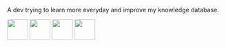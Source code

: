 A dev trying to learn more everyday and improve my knowledge database.

<img src="https://cdn.jsdelivr.net/gh/devicons/devicon/icons/react/react-original.svg" width="48" height="48" /> <img src="https://cdn.jsdelivr.net/gh/devicons/devicon/icons/typescript/typescript-original.svg" width="48" height="48" /> <img src="https://cdn.jsdelivr.net/gh/devicons/devicon/icons/nodejs/nodejs-original.svg" width="48" height="48" /> <img src="https://cdn.jsdelivr.net/gh/devicons/devicon/icons/java/java-original.svg" width="48" height="48" />



<!-- [![Anurag's GitHub stats](https://github-readme-stats.vercel.app/api?username=rzMatheus&show_icons=true&theme=dracula)](https://github.com/anuraghazra/github-readme-stats) -->


<!--
**rzMatheus/rzMatheus** is a ✨ _special_ ✨ repository because its `README.md` (this file) appears on your GitHub profile.

Here are some ideas to get you started:

- 🔭 I’m currently working on ...
- 🌱 I’m currently learning ...
- 👯 I’m looking to collaborate on ...
- 🤔 I’m looking for help with ...
- 💬 Ask me about ...
- 📫 How to reach me: ...
- 😄 Pronouns: ...
- ⚡ Fun fact: ...
-->
